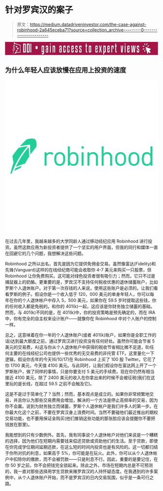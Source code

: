 # 针对罗宾汉的案子

> 原文：<https://medium.datadriveninvestor.com/the-case-against-robinhood-2a645eceba71?source=collection_archive---------0----------------------->

[![](img/bc3aa43163953fa70728c0f8dfe49494.png)](http://www.track.datadriveninvestor.com/Split11-20)

## 为什么年轻人应该放慢在应用上投资的速度

![](img/f7ab2b4c9c06510904fc49105d4ae74d.png)

在过去几年里，我越来越多的大学同龄人通过移动经纪应用 Robinhood 进行投资。虽然这款应用为新投资者提供了一个坚实的用户界面，但我的同行和媒体一直在回避它的几个问题，我想解决这些问题。

Robinhood 之所以出名，首先是因为它提供免佣金交易。虽然像富达(Fidelity)和先锋(Vanguard)这样的在线经纪商可能会收取你 4-7 美元来购买一只股票，但 Robinhood 让你免费购买。这可能对绿色投资者很有吸引力；然而，它只不过是捕鼠器上的奶酪。更重要的是，罗宾汉不支持任何税收优惠的退休储蓄账户，比如罗斯个人退休账户。对于第一次存钱的人来说，使用这些账户是必须的。让我们看看罗斯的例子。假设你是一个收入低于 120，000 美元的单身年轻人，你可以每年在你的个人退休帐户中存入 5，500 美元，如果你在 59.5 岁时提取这些钱，你的任何收入都是免税的。和你的 401(k)一起，这应该是你财务独立储蓄的基础。然而，与 401(k)不同的是，在 401(k)中，你的投资策略是预先确定的，而在 IRA 中，你有完全的自主权来设计账户——就像你在 Robinhood 中对个人账户的控制一样。

总之，这意味着在你一年的个人退休账户(或者 401(k)账户，如果你是全职工作的话)达到最大额度之前，通过罗宾汉进行投资没有任何好处。虽然你可能会节省 5 美元的交易费，A)这与你从个人退休帐户中获得的税收节省相比微不足道，B)任何主要的在线经纪公司也提供一些优秀的无交易费的非托管 ETF。这里量化一下逻辑，假设你去年的今天(6/10/17)在 Robinhood 上买了 100 股 Twitter。它花了你 1700 美元，今天值 4100 美元。与此同时，让我们假设你在富达网上开了一个罗斯账户，做了同样的事情，只是你要支付 5 美元的手续费。现在你仍然有相当接近 4100 美元，除了 2400 美元的收入在你拿出来的时候不会被征税(我们在这里玩的是长线，在超过 59.5 之前不会触及它)。

这是不是过于简单化了？当然；然而，基本观点是成立的。如果你非常频繁地交易，并且你认为那些交易费用会增加，解决的一个方法是停止高频率的交易，因为你不会赢。说到为财务独立而储蓄，罗斯个人退休帐户是我们许多人的第一步。在你最大化这个之前，不要在罗宾汉身上浪费时间。当然不要碰他们最近推出的期权交易功能，也不要用保证金购买(他们推销这些功能的那张脸应该会提醒你不要把钱放在那里)。

我能想到的只有少数例外。首先，我有同事说个人退休帐户对他们来说是一个糟糕的选择，因为他们在短期内需要钱来偿还贷款或资助他们的生活。至于贷款，即使在你完成学位期间延期还款，在这么短的时间内投资也是有风险的。这一切都归结于你所对抗的利息，如果高于 5%，你可能是在玩火。此外，你可以从个人退休帐户中扣除你的缴款，而不会被罚款——只是利息不行。因此，重要的是要记住，在你 50 岁之前，你不会把钱完全锁起来。除此之外，市场在短期内总是不可预测的，我一直对那些选择用学生贷款来赌罗宾汉的人持怀疑态度。在我遇到的许多案例中，从个人退休账户开始，而不是罗宾汉的日内交易氛围，似乎是一条可行之路。
